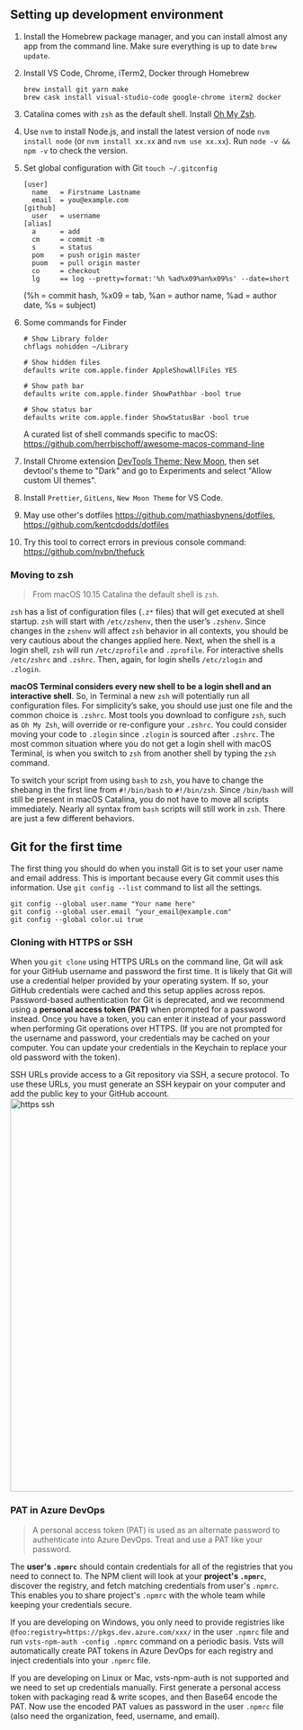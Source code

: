 ## Setting up development environment
1. Install the Homebrew package manager, and you can install almost any app from the command line. Make sure everything is up to date `brew update`.
2. Install VS Code, Chrome, iTerm2, Docker through Homebrew
    ```shell
    brew install git yarn make
    brew cask install visual-studio-code google-chrome iterm2 docker
    ```
3. Catalina comes with `zsh` as the default shell. Install [Oh My Zsh](https://github.com/ohmyzsh/ohmyzsh).
4. Use `nvm` to install Node.js, and install the latest version of node `nvm install node` (or `nvm install xx.xx` and `nvm use xx.xx`). Run `node -v && npm -v` to check the version.
5. Set global configuration with Git `touch ~/.gitconfig`
    ```
    [user]
      name   = Firstname Lastname
      email  = you@example.com
    [github]
      user   = username
    [alias]
      a      = add
      cm     = commit -m
      s      = status
      pom    = push origin master
      puom   = pull origin master
      co     = checkout
      lg     == log --pretty=format:'%h %ad%x09%an%x09%s' --date=short
    ```
    (%h = commit hash, %x09 = tab, %an = author name, %ad = author date, %s = subject)   
6. Some commands for Finder
    ```shell
    # Show Library folder
    chflags nohidden ~/Library

    # Show hidden files
    defaults write com.apple.finder AppleShowAllFiles YES

    # Show path bar
    defaults write com.apple.finder ShowPathbar -bool true

    # Show status bar
    defaults write com.apple.finder ShowStatusBar -bool true
    ```
    
    A curated list of shell commands specific to macOS: https://github.com/herrbischoff/awesome-macos-command-line

7. Install Chrome extension [DevTools Theme: New Moon](https://github.com/taniarascia/new-moon-chrome-devtools), then set devtool's theme to "Dark" and go to Experiments and select "Allow custom UI themes".
8. Install `Prettier`, `GitLens`, `New Moon Theme` for VS Code.
9. May use other's dotfiles https://github.com/mathiasbynens/dotfiles, https://github.com/kentcdodds/dotfiles
10. Try this tool to correct errors in previous console command: https://github.com/nvbn/thefuck

### Moving to zsh
> From macOS 10.15 Catalina the default shell is `zsh`. 

`zsh` has a list of configuration files (`.z*` files) that will get executed at shell startup. `zsh` will start with `/etc/zshenv`, then the user’s `.zshenv`. Since changes in the `zshenv` will affect `zsh` behavior in all contexts, you should be very cautious about the changes applied here. Next, when the shell is a login shell, `zsh` will run `/etc/zprofile` and `.zprofile`. For interactive shells `/etc/zshrc` and `.zshrc`. Then, again, for login shells `/etc/zlogin` and `.zlogin`.

**macOS Terminal considers every new shell to be a login shell and an interactive shell**. So, in Terminal a new `zsh` will potentially run all configuration files. For simplicity’s sake, you should use just one file and the common choice is `.zshrc`. Most tools you download to configure `zsh`, such as `Oh My Zsh`, will override or re-configure your `.zshrc`. You could consider moving your code to `.zlogin` since `.zlogin` is sourced after `.zshrc`. The most common situation where you do not get a login shell with macOS Terminal, is when you switch to `zsh` from another shell by typing the `zsh` command.

To switch your script from using `bash` to `zsh`, you have to change the shebang in the first line from `#!/bin/bash` to `#!/bin/zsh`. Since `/bin/bash` will still be present in macOS Catalina, you do not have to move all scripts immediately. Nearly all syntax from `bash` scripts will still work in `zsh`. There are just a few different behaviors.

## Git for the first time
The first thing you should do when you install Git is to set your user name and email address. This is important because every Git commit uses this information. Use `git config --list` command to list all the settings.
```shell
git config --global user.name "Your name here"
git config --global user.email "your_email@example.com"
git config --global color.ui true
```

### Cloning with HTTPS or SSH
When you `git clone` using HTTPS URLs on the command line, Git will ask for your GitHub username and password the first time. It is likely that Git will use a credential helper provided by your operating system. If so, your GitHub credentials were cached and this setup applies across repos. Password-based authentication for Git is deprecated, and we recommend using a **personal access token (PAT)** when prompted for a password instead. Once you have a token, you can enter it instead of your password when performing Git operations over HTTPS. (If you are not prompted for the username and password, your credentials may be cached on your computer. You can update your credentials in the Keychain to replace your old password with the token).
   
SSH URLs provide access to a Git repository via SSH, a secure protocol. To use these URLs, you must generate an SSH keypair on your computer and add the public key to your GitHub account.
<img alt="https ssh" src="https://ftp.bmp.ovh/imgs/2020/10/830c711c7263ab75.png" width="700">

### PAT in Azure DevOps
> A personal access token (PAT) is used as an alternate password to authenticate into Azure DevOps. Treat and use a PAT like your password.

The **user's `.npmrc`** should contain credentials for all of the registries that you need to connect to. The NPM client will look at your **project's `.npmrc`**, discover the registry, and fetch matching credentials from user's `.npmrc`. This enables you to share project's `.npmrc` with the whole team while keeping your credentials secure.

If you are developing on Windows, you only need to provide registries like `@foo:registry=https://pkgs.dev.azure.com/xxx/` in the user `.npmrc` file and run `vsts-npm-auth -config .npmrc` command on a periodic basis. Vsts will automatically create PAT tokens in Azure DevOps for each registry and inject credentials into your `.npmrc` file.

If you are developing on Linux or Mac, vsts-npm-auth is not supported and we need to set up credentials manually. First generate a personal access token with packaging read & write scopes, and then Base64 encode the PAT. Now use the encoded PAT values as password in the user `.npmrc` file (also need the organization, feed, username, and email).
